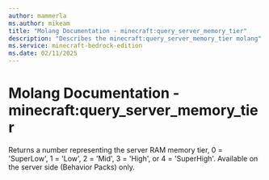 ```yaml
---
author: mammerla
ms.author: mikeam
title: "Molang Documentation - minecraft:query_server_memory_tier"
description: "Describes the minecraft:query_server_memory_tier molang"
ms.service: minecraft-bedrock-edition
ms.date: 02/11/2025 
---
```


# Molang Documentation - minecraft:query_server_memory_tier

Returns a number representing the server RAM memory tier, 0 = 'SuperLow', 1 = 'Low', 2 = 'Mid', 3 = 'High', or 4 = 'SuperHigh'. Available on the server side (Behavior Packs) only.
